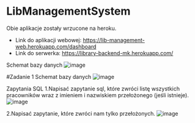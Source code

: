 # LibManagementSystem

Obie aplikacje zostały wrzucone na heroku.
- Link do aplikacji webowej: https://lib-management-web.herokuapp.com/dashboard
- Link do serwerka: https://library-backend-mk.herokuapp.com/

Schemat bazy danych
![image](https://user-images.githubusercontent.com/25044505/134206502-7eb99198-d5bb-433e-beb5-8aac99bdac60.png)


#Zadanie 1
Schemat bazy danych
![image](https://user-images.githubusercontent.com/25044505/134255032-f35cdf3e-2870-4cb9-a137-0b31533b9a06.png)


Zapytania SQL
1.Napisać zapytanie sql, które zwróci listę wszystkich pracowników wraz z imieniem i nazwiskiem przełożonego (jeśli istnieje).
![image](https://user-images.githubusercontent.com/25044505/134255211-07d521a6-786b-423e-937c-2c915004f6ea.png)

2.Napisać zapytanie, które zwróci nam tylko przełożonych.
![image](https://user-images.githubusercontent.com/25044505/134255280-ffd6b56e-2b44-4da8-94d3-0f7f8d3aa0ed.png)
